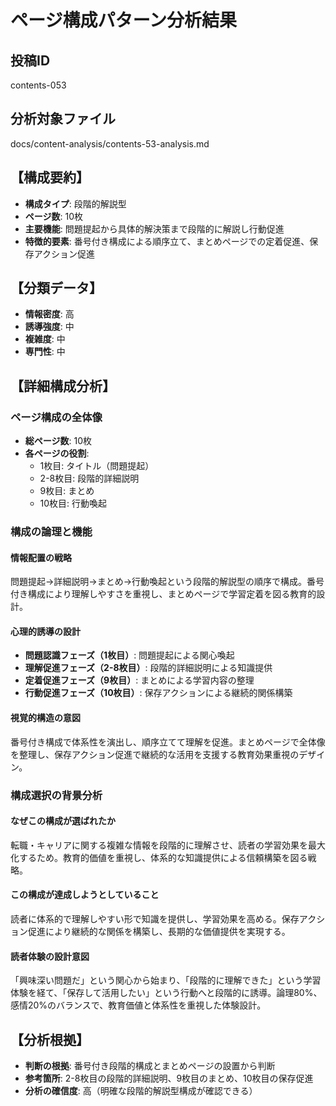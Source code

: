 # ページ構成パターン分析結果

## 投稿ID
contents-053

## 分析対象ファイル
docs/content-analysis/contents-53-analysis.md

## 【構成要約】
- **構成タイプ**: 段階的解説型
- **ページ数**: 10枚
- **主要機能**: 問題提起から具体的解決策まで段階的に解説し行動促進
- **特徴的要素**: 番号付き構成による順序立て、まとめページでの定着促進、保存アクション促進

## 【分類データ】
- **情報密度**: 高
- **誘導強度**: 中
- **複雑度**: 中
- **専門性**: 中

## 【詳細構成分析】

### ページ構成の全体像
- **総ページ数**: 10枚
- **各ページの役割**:
  - 1枚目: タイトル（問題提起）
  - 2-8枚目: 段階的詳細説明
  - 9枚目: まとめ
  - 10枚目: 行動喚起

### 構成の論理と機能

#### 情報配置の戦略
問題提起→詳細説明→まとめ→行動喚起という段階的解説型の順序で構成。番号付き構成により理解しやすさを重視し、まとめページで学習定着を図る教育的設計。

#### 心理的誘導の設計
- **問題認識フェーズ（1枚目）**: 問題提起による関心喚起
- **理解促進フェーズ（2-8枚目）**: 段階的詳細説明による知識提供
- **定着促進フェーズ（9枚目）**: まとめによる学習内容の整理
- **行動促進フェーズ（10枚目）**: 保存アクションによる継続的関係構築

#### 視覚的構造の意図
番号付き構成で体系性を演出し、順序立てて理解を促進。まとめページで全体像を整理し、保存アクション促進で継続的な活用を支援する教育効果重視のデザイン。

### 構成選択の背景分析

#### なぜこの構成が選ばれたか
転職・キャリアに関する複雑な情報を段階的に理解させ、読者の学習効果を最大化するため。教育的価値を重視し、体系的な知識提供による信頼構築を図る戦略。

#### この構成が達成しようとしていること
読者に体系的で理解しやすい形で知識を提供し、学習効果を高める。保存アクション促進により継続的な関係を構築し、長期的な価値提供を実現する。

#### 読者体験の設計意図
「興味深い問題だ」という関心から始まり、「段階的に理解できた」という学習体験を経て、「保存して活用したい」という行動へと段階的に誘導。論理80%、感情20%のバランスで、教育価値と体系性を重視した体験設計。

## 【分析根拠】
- **判断の根拠**: 番号付き段階的構成とまとめページの設置から判断
- **参考箇所**: 2-8枚目の段階的詳細説明、9枚目のまとめ、10枚目の保存促進
- **分析の確信度**: 高（明確な段階的解説型構成が確認できる）